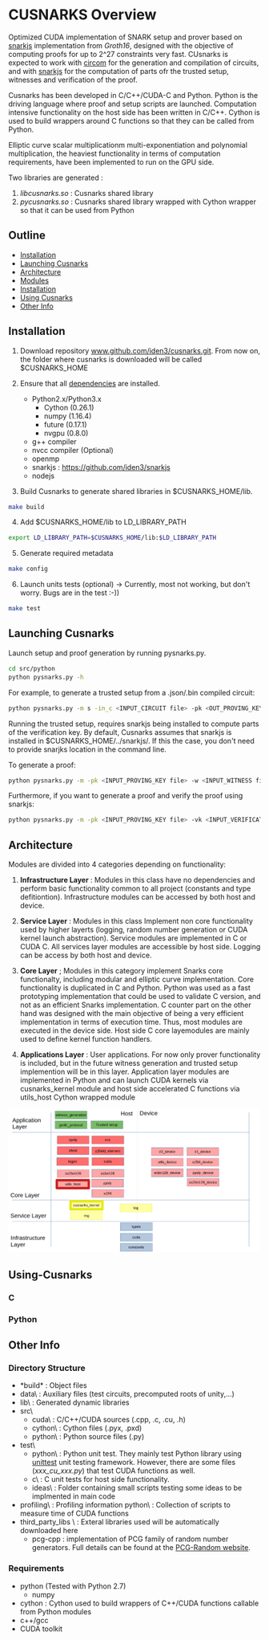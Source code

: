 # CUSNARKS Overview
Optimized CUDA implementation of SNARK setup and prover based on [snarkjs][] implementation from *Groth16*, designed with the objective of computing proofs for up to 2^27 constraints very fast. CUsnarks is expected to work with [circom][] for the generation and compilation
of circuits, and with [snarkjs][] for the computation of parts ofr the trusted setup, witnesses and verification of the proof.

Cusnarks has been developed in C/C++/CUDA-C and Python. Python is the driving language where proof and setup scripts are launched. Computation intensive functionality on the host side has been written in C/C++. Cython is used to build wrappers around C functions so that they can be
called from Python.

Elliptic curve scalar multiplicationm multi-exponentiation and polynomial multiplication, the heaviest functionality in terms of 
computation requirements, have been implemented to run on the GPU side.

Two libraries are generated :
1. *libcusnarks.so* : Cusnarks shared library
2. *pycusnarks.so* : Cusnarks shared library wrapped with Cython wrapper so that it can be used from Python

## Outline
* [Installation][]
* [Launching Cusnarks](#Launching-Cusnarks)
* [Architecture][]
* [Modules][]
* [Installation][]
* [Using Cusnarks][]
* [Other Info](#Other-Info)
  
## Installation
1. Download repository www.github.com/iden3/cusnarks.git. From now on, the folder where cusnarks is downloaded will be called $CUSNARKS_HOME

2. Ensure that all [dependencies][] are installed. 
    - Python2.x/Python3.x
        - Cython (0.26.1)
        - numpy (1.16.4)
        - future (0.17.1)
        - nvgpu (0.8.0)
    - g++ compiler
    - nvcc compiler (Optional)
    - openmp
    - snarkjs : https://github.com/iden3/snarkjs
    - nodejs


3. Build Cusnarks to generate shared libraries in $CUSNARKS_HOME/lib.

```sh
make build
```

4. Add $CUSNARKS_HOME/lib to LD_LIBRARY_PATH

```sh
export LD_LIBRARY_PATH=$CUSNARKS_HOME/lib:$LD_LIBRARY_PATH
```

5. Generate required metadata

```sh
make config
```

6. Launch units tests (optional) -> Currently, most not working, but don't worry. Bugs are in the test :-))

```sh
make test
```

## Launching Cusnarks
Launch setup and proof generation by running pysnarks.py. 

```sh
cd src/python
python pysnarks.py -h
```

For example, to generate a trusted setup from a .json/.bin compiled circuit:

```sh
python pysnarks.py -m s -in_c <INPUT_CIRCUIT file> -pk <OUT_PROVING_KEY file> -vk <OUT_VERIFICATION_KEY file> -snarkjs <SNARKJS location>
```
Running the trusted setup, requires snarkjs being installed to compute parts of the verification key. By default, Cusnarks assumes that snarkjs is installed in $CUSNARKS_HOME/../snarkjs/. If this the case, you don't need to provide snarjks location in the command line.


To generate a proof:
```sh
python pysnarks.py -m -pk <INPUT_PROVING_KEY file> -w <INPUT_WITNESS file file> -p >OUTPUT_PROOF file> -pd <OUTPUT_PUBLIC_DATA file>
```

Furthermore, if you want to generate a proof and verify the proof using snarkjs:
```sh
python pysnarks.py -m -pk <INPUT_PROVING_KEY file> -vk <INPUT_VERIFICATION_KEY file> -w <INPUT_WITNESS file file> -p >OUTPUT_PROOF file> -pd <OUTPUT_PUBLIC_DATA file> -v 1 -snarkjs <SNARKJS location>
```
## Architecture

Modules are divided into 4 categories depending on functionality:

1. **Infrastructure Layer** : Modules in this class have no dependencies and perform basic functionality common to all project (constants and type defitiontion).  Infrastructure modules can be accessed by both host and device.

2. **Service Layer** : Modules in this class Implement non core functionality used by higher layerts (logging, random number generation or CUDA kernel launch abstraction). Service modules are implemented in C or CUDA C. All services layer modules are accessible by host side. Logging can be access by both host and device.

3. **Core Layer**  ; Modules in this category implement Snarks core functionalty,  including modular and elliptic curve implementation. Core functionality is duplicated in C and Python. Python was used as a fast prototyping implementation that could be used to validate C version, and not as an efficient Snarks implementation. C counter part on the other hand was designed with the main objective of being a very efficient implementation in terms of execution time. Thus, most modules are executed in the device side. Host side C core layemodules are mainly used to define kernel function handlers.

4. **Applications Layer** : User applications. For now only prover functionality is included, but in the future witness generation and trusted setup implemention will be in this layer. Application layer modules are implemented in Python and can launch CUDA kernels via cusnarks_kernel module and host side accelerated C functions via utils_host Cython wrapped module

![Architecture](doc/architecture.png)


## Using-Cusnarks

### C

### Python


## Other Info
### Directory Structure
* *build\*    : Object files
* data\     : Auxiliary files (test circuits, precomputed roots of unity,...)
* lib\      : Generated dynamic libraries
* src\
  - cuda\     : C/C++/CUDA sources (.cpp, .c, .cu, .h)
  - cython\   : Cython files (.pyx, .pxd)
  - python\   : Python source files (.py)
* test\
  - python\   : Python unit test. They mainly test Python library using [unittest][] unit testing framework. 
   However, there are some files (*xxx_cu_xxx.py*) that test CUDA functions as well.
  - c\        : C unit tests for host side functionality.
  - ideas\    : Folder containing small scripts testing some ideas to be implmented in main code
* profiling\ : Profiling information
   python\   : Collection of scripts to measure time of CUDA functions 
* third_party_libs \ : Exteral libraries used will be automatically downloaded here
  - pcg-cpp  : implementation of PCG family of random number generators. Full details can be found at the [PCG-Random website].

### Requirements 
* python (Tested with Python 2.7)
  - numpy
* cython : Cython used to build wrappers of C++/CUDA functions callable from Python modules
* c++/gcc
* CUDA toolkit

[dependencies]: #Requirements 
[snarkjs]: https://www.github.com/iden3/snarkjs
[circom]: https://www.github.com/iden3/circom
[PCG-Random website]: http://www.pcg-random.org
[unittest]: https://python.org/3/library/unittest.html
[Architecture]: #Architecture
[Modules]: #Modules
[Installation]: #Installation
[Using Cusnarks]: #Using-Cusnarks
[Other Info]: #Other

